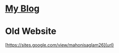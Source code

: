 # [My Blog](https://mahmutsaglamdotcom.wordpress.com/)
# Old Website
[https://sites.google.com/view/mahonisaglam26](url)
